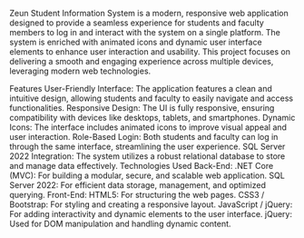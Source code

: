 Zeun Student Information System is a modern, responsive web application designed to provide a seamless experience for students and faculty members to log in and interact with the system on a single platform. The system is enriched with animated icons and dynamic user interface elements to enhance user interaction and usability. This project focuses on delivering a smooth and engaging experience across multiple devices, leveraging modern web technologies.

Features
User-Friendly Interface: The application features a clean and intuitive design, allowing students and faculty to easily navigate and access functionalities.
Responsive Design: The UI is fully responsive, ensuring compatibility with devices like desktops, tablets, and smartphones.
Dynamic Icons: The interface includes animated icons to improve visual appeal and user interaction.
Role-Based Login: Both students and faculty can log in through the same interface, streamlining the user experience.
SQL Server 2022 Integration: The system utilizes a robust relational database to store and manage data effectively.
Technologies Used
Back-End:
.NET Core (MVC): For building a modular, secure, and scalable web application.
SQL Server 2022: For efficient data storage, management, and optimized querying.
Front-End:
HTML5: For structuring the web pages.
CSS3 / Bootstrap: For styling and creating a responsive layout.
JavaScript / jQuery: For adding interactivity and dynamic elements to the user interface.
jQuery: Used for DOM manipulation and handling dynamic content.
